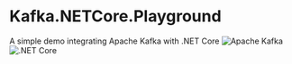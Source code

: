 # Kafka.NETCore.Playground
A simple demo integrating Apache Kafka with .NET Core
![Apache Kafka](https://images.computerwoche.de/bdb/3244114/738x415_enlarge.jpg)
![.NET Core](https://upload.wikimedia.org/wikipedia/commons/thumb/e/ee/.NET_Core_Logo.svg/1200px-.NET_Core_Logo.svg.png)
